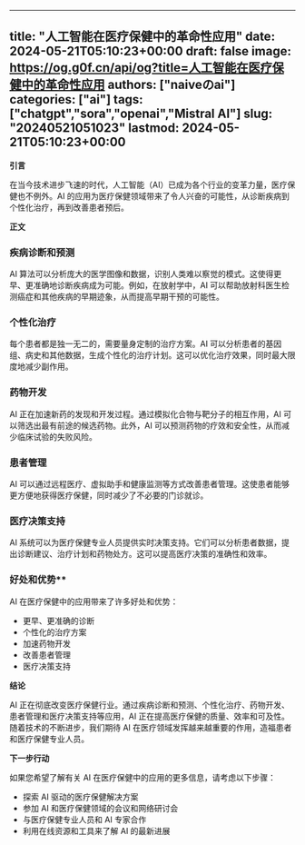 
---
title: "人工智能在医疗保健中的革命性应用"
date: 2024-05-21T05:10:23+00:00
draft: false
image: https://og.g0f.cn/api/og?title=人工智能在医疗保健中的革命性应用
authors: ["naiveのai"]
categories: ["ai"]
tags: ["chatgpt","sora","openai","Mistral AI"]
slug: "20240521051023"
lastmod: 2024-05-21T05:10:23+00:00
---
**引言**

在当今技术进步飞速的时代，人工智能（AI）已成为各个行业的变革力量，医疗保健也不例外。AI 的应用为医疗保健领域带来了令人兴奋的可能性，从诊断疾病到个性化治疗，再到改善患者预后。

**正文**

### 疾病诊断和预测

AI 算法可以分析庞大的医学图像和数据，识别人类难以察觉的模式。这使得更早、更准确地诊断疾病成为可能。例如，在放射学中，AI 可以帮助放射科医生检测癌症和其他疾病的早期迹象，从而提高早期干预的可能性。

### 个性化治疗

每个患者都是独一无二的，需要量身定制的治疗方案。AI 可以分析患者的基因组、病史和其他数据，生成个性化的治疗计划。这可以优化治疗效果，同时最大限度地减少副作用。

### 药物开发

AI 正在加速新药的发现和开发过程。通过模拟化合物与靶分子的相互作用，AI 可以筛选出最有前途的候选药物。此外，AI 可以预测药物的疗效和安全性，从而减少临床试验的失败风险。

### 患者管理

AI 可以通过远程医疗、虚拟助手和健康监测等方式改善患者管理。这使患者能够更方便地获得医疗保健，同时减少了不必要的门诊就诊。

### 医疗决策支持

AI 系统可以为医疗保健专业人员提供实时决策支持。它们可以分析患者数据，提出诊断建议、治疗计划和药物处方。这可以提高医疗决策的准确性和效率。

### 好处和优势**

AI 在医疗保健中的应用带来了许多好处和优势：

- 更早、更准确的诊断
- 个性化的治疗方案
- 加速药物开发
- 改善患者管理
- 医疗决策支持

**结论**

AI 正在彻底改变医疗保健行业。通过疾病诊断和预测、个性化治疗、药物开发、患者管理和医疗决策支持等应用，AI 正在提高医疗保健的质量、效率和可及性。随着技术的不断进步，我们期待 AI 在医疗领域发挥越来越重要的作用，造福患者和医疗保健专业人员。

**下一步行动**

如果您希望了解有关 AI 在医疗保健中的应用的更多信息，请考虑以下步骤：

- 探索 AI 驱动的医疗保健解决方案
- 参加 AI 和医疗保健领域的会议和网络研讨会
- 与医疗保健专业人员和 AI 专家合作
- 利用在线资源和工具来了解 AI 的最新进展